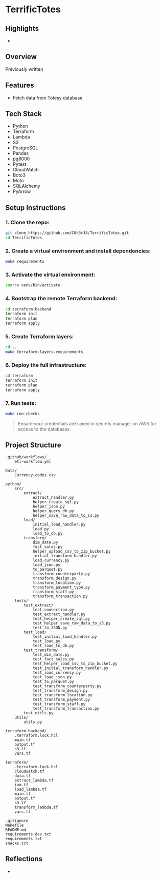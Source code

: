 # TerrificTotes

## Highlights
- 

## Overview
Previously written

## Features
- Fetch data from Totesy database


## Tech Stack
- Python
- Terraform
- Lambda
- S3
- PostgreSQL
- Pandas
- pg8000
- Pytest
- CloudWatch
- Boto3
- Moto
- SQLAlchemy
- PyArrow

## Setup Instructions

### 1. Clone the repo:
```bash
git clone https://github.com/C0d3r34/TerrificTotes.git
cd TerrificTotes
```
### 2. Create a virtual environment and install dependencies:
```bash
make requirements
```
### 3. Activate the virtual environment:
```bash
source venv/bin/activate
```
### 4. Bootstrap the remote Terraform backend:
```bash
cd terraform-backend
terraform init
terraform plan
terraform apply
```
### 5. Create Terraform layers:
```bash
cd ..
make terraform-layers-requirements
```
### 6. Deploy the full infrastructure:
```bash
cd terraform
terraform init
terraform plan
terraform apply
```
### 7. Run tests:
```bash
make run-checks
```

> Ensure your credentials are saved in secrets manager on AWS for access to the databases.

## Project Structure
```
.github/workflows/
    etl-workflow.yml

Data/
    Currency-codes.csv

python/
    src/
        extract/
            extract_handler.py
            helper_create_sql.py
            helper_json.py
            helper_query_db.py
            helper_save_raw_data_to_s3.py
        load/
            initial_load_handler.py
            load.py
            load_to_db.py
        transform/
            dim_date.py
            fact_sales.py
            helper_upload_csv_to_zip_bucket.py
            initial_transform_handler.py
            load_currency.py
            load_json.py
            to_parquet.py
            transform_counterparty.py
            transform_design.py
            transform_location.py
            transform_payment_type.py
            transform_staff.py
            transform_transaction.py
    tests/
        test_extract/
            test_connection.py
            test_extract_handler.py
            test_helper_create_sql.py
            test_helper_save_raw_data_to_s3.py
            test_to_JSON.py
        test_load/
            test_initial_load_handler.py
            test_load.py
            test_load_to_db.py
        test_transform/
            test_dim_date.py
            test_fact_sales.py
            test_helper_load_csv_to_zip_bucket.py
            test_initial_transform_handler.py
            test_load_currency.py
            test_load_json.py
            test_to_parquet.py
            test_transform_counterparty.py
            test_transform_design.py
            test_transform_location.py
            test_transform_payment.py
            test_transform_staff.py
            test_transform_transaction.py
        test_utils.py
    utils/
        utils.py 

terraform-backend/
    .terraform.lock.hcl
    main.tf
    output.tf
    s3.tf
    vars.tf
    
terraform/
    .terraform.lock.hcl
    cloudwatch.tf
    data.tf
    extract_lambda.tf
    iam.tf
    load_lambda.tf
    main.tf
    output.tf
    s3.tf
    transform_lambda.tf
    vars.tf

.gitignore
Makefile
README.md
requirements.dev.txt
requirements.txt
snacks.txt
```

## Reflections
- 